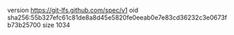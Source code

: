 version https://git-lfs.github.com/spec/v1
oid sha256:55b327efc61c81de8a8d45e5820fe0eeab0e7e83cd36232c3e0673fb73b25700
size 1034
